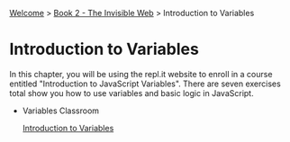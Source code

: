 [Welcome](../../) > [Book 2 - The Invisible Web](../README.md) > Introduction to Variables

# Introduction to Variables

In this chapter, you will be using the repl.it website to enroll in a course entitled "Introduction to JavaScript Variables". There are seven exercises total show you how to use variables and basic logic in JavaScript.

<ul class="single-item">
    <li>
        <p class="listItem__header">Variables Classroom</p>
        <a href="https://repl.it/classroom/invite/l7DkvOG">Introduction to Variables</a>
    </li>
</ul>
